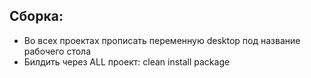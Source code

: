 ## Сборка:

- Во всех проектах прописать переменную desktop под название рабочего стола
- Билдить через ALL проект: clean install package